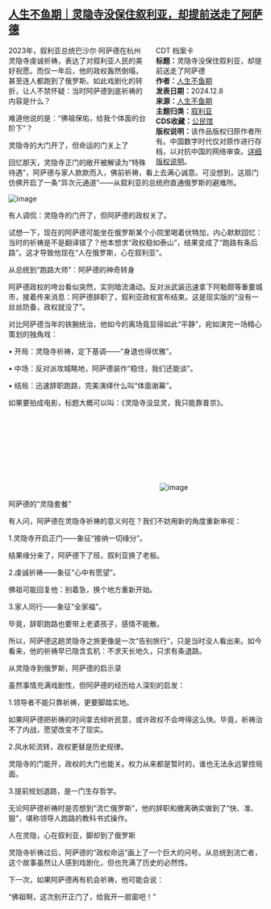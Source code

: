 <!--1733723292000-->
[人生不鱼期｜灵隐寺没保住叙利亚，却提前送走了阿萨德](https://chinadigitaltimes.net/chinese/713781.html)
------

<div style="width:42%;float:right;padding-left:20px;"><div class="su-spoiler su-spoiler-style-fancy su-spoiler-icon-chevron-circle" data-scroll-offset="0" data-anchor-in-url="no"><div class="su-spoiler-title" tabindex="0" role="button"><span class="su-spoiler-icon"></span>CDT 档案卡</div><div class="su-spoiler-content su-u-clearfix su-u-trim"><strong>标题：</strong>灵隐寺没保住叙利亚，却提前送走了阿萨德<br><strong>作者：</strong><a href="https://chinadigitaltimes.net/space/人生不鱼期" target="_blank">人生不鱼期</a><br><strong>发表日期：</strong>2024.12.8<br><strong>来源：</strong><a href="https://archive.ph/k9fim" target="_blank">人生不鱼期</a><br><strong>主题归类：</strong><a href="https://chinadigitaltimes.net/space/叙利亚" target="_blank">叙利亚</a><br><strong>CDS收藏：</strong><a href="https://chinadigitaltimes.net/space/%E5%85%AC%E6%B0%91%E9%A6%86" target="_blank" rel="noopener">公民馆</a><br><strong>版权说明：</strong>该作品版权归原作者所有。中国数字时代仅对原作进行存档，以对抗中国的网络审查。<a href="https://chinadigitaltimes.net/chinese/copyright">详细版权说明</a>。</div></div></div><p>2023年，叙利亚总统巴沙尔·阿萨德在杭州灵隐寺虔诚祈祷，表达了对叙利亚人民的美好祝愿。而仅一年后，他的政权轰然倒塌，甚至连人都跑到了俄罗斯。如此戏剧化的转折，让人不禁怀疑：当时阿萨德到底祈祷的内容是什么？</p><p>难道他说的是：“佛祖保佑，给我个体面的台阶下”？</p><p>灵隐寺的大门开了，但命运的门关上了</p><p>回忆那天，灵隐寺正门的敞开被解读为“特殊待遇”，阿萨德与家人款款而入，佛前祈祷，看上去满心诚意。可没想到，这扇门仿佛开启了一条“异次元通道”——从叙利亚的总统府直通俄罗斯的避难所。</p><p><img decoding="async" src="https://keep.cdt.media/assets/images/1/e/1ec88341/77d32bad.jpeg" alt="image"></p><p>有人调侃：灵隐寺的门开了，但阿萨德的政权关了。</p><p>试想一下，现在的阿萨德可能坐在俄罗斯某个小院里喝着伏特加，内心默默回忆：当时的祈祷是不是翻译错了？他本想求“政权稳如泰山”，结果变成了“跑路有条后路”。这才导致他现在“人在俄罗斯，心在叙利亚”。</p><p>从总统到“跑路大师”：阿萨德的神奇转身</p><p>阿萨德政权的垮台看似突然，实则暗流涌动。反对派武装迅速拿下阿勒颇等重要城市，接着传来消息：阿萨德辞职了，叙利亚政权宣布结束。这是现实版的“没有一丝丝防备，政权就没了”。</p><p>对比阿萨德当年的铁腕统治，他如今的离场竟显得如此“平静”，宛如演完一场精心策划的独角戏：</p><p>• 开局：灵隐寺祈祷，定下基调——“身退也得优雅”。</p><p>• 中场：反对派攻城略地，阿萨德装作“稳住，我们还能谈”。</p><p>• 结局：迅速辞职跑路，完美演绎什么叫“体面谢幕”。</p><p>如果要拍成电影，标题大概可以叫：《灵隐寺没显灵，我只能靠普京》。</p><p><img decoding="async" src="data:image/svg+xml,%3Csvg%20xmlns='http://www.w3.org/2000/svg'%20viewBox='0%200%200%200'%3E%3C/svg%3E" alt="image" data-lazy-src="https://keep.cdt.media/assets/images/1/e/1ec88341/403d4900.jpeg"><noscript><img decoding="async" src="https://keep.cdt.media/assets/images/1/e/1ec88341/403d4900.jpeg" alt="image"></noscript></p><p>阿萨德的“灵隐套餐”</p><p>有人问，阿萨德在灵隐寺祈祷的意义何在？我们不妨用新的角度重新审视：</p><p>1.灵隐寺开启正门——象征“接纳一切缘分”。</p><p>结果缘分来了，阿萨德下了班，叙利亚换了老板。</p><p>2.虔诚祈祷——象征“心中有愿望”。</p><p>佛祖可能回复他：别着急，换个地方重新开始。</p><p>3.家人同行——象征“全家福”。</p><p>毕竟，辞职跑路也要带上老婆孩子，感情不能散。</p><p>所以，阿萨德这趟灵隐寺之旅更像是一次“告别旅行”，只是当时没人看出来。如今看来，他的祈祷早已隐含玄机：不求天长地久，只求有条退路。</p><p>从灵隐寺到俄罗斯，阿萨德的启示录</p><p>虽然事情充满戏剧性，但阿萨德的经历给人深刻的启发：</p><p>1.领导者不能只靠祈祷，更要脚踏实地。</p><p>如果阿萨德把祈祷的时间拿去倾听民意，或许政权不会垮得这么快。毕竟，祈祷治不了内战，愿望改变不了现实。</p><p>2.风水轮流转，政权更替是历史规律。</p><p>灵隐寺的门能开，政权的大门也能关。权力从来都是暂时的，谁也无法永远掌控局面。</p><p>3.提前规划退路，是一门生存哲学。</p><p>无论阿萨德祈祷时是否想到“流亡俄罗斯”，他的辞职和撤离确实做到了“快、准、狠”，堪称领导人跑路的教科书式操作。</p><p>人在灵隐，心在叙利亚，脚却到了俄罗斯</p><p>灵隐寺祈祷过后，阿萨德的“政权命运”画上了一个巨大的问号。从总统到流亡者，这个故事虽然让人感到戏剧化，但也充满了历史的必然性。</p><p>下一次，如果阿萨德再有机会祈祷，他可能会说：</p><p>“佛祖啊，这次别开正门了，给我开一扇窗吧！”</p><div class="addtoany_share_save_container addtoany_content addtoany_content_bottom"><div class="a2a_kit a2a_kit_size_32 addtoany_list" data-a2a-url="https://chinadigitaltimes.net/chinese/713781.html" data-a2a-title="人生不鱼期｜灵隐寺没保住叙利亚，却提前送走了阿萨德"><a class="a2a_button_facebook" href="https://www.addtoany.com/add_to/facebook?linkurl=https%3A%2F%2Fchinadigitaltimes.net%2Fchinese%2F713781.html&amp;linkname=%E4%BA%BA%E7%94%9F%E4%B8%8D%E9%B1%BC%E6%9C%9F%EF%BD%9C%E7%81%B5%E9%9A%90%E5%AF%BA%E6%B2%A1%E4%BF%9D%E4%BD%8F%E5%8F%99%E5%88%A9%E4%BA%9A%EF%BC%8C%E5%8D%B4%E6%8F%90%E5%89%8D%E9%80%81%E8%B5%B0%E4%BA%86%E9%98%BF%E8%90%A8%E5%BE%B7" title="Facebook" rel="nofollow noopener" target="_blank"></a><a class="a2a_button_twitter" href="https://www.addtoany.com/add_to/twitter?linkurl=https%3A%2F%2Fchinadigitaltimes.net%2Fchinese%2F713781.html&amp;linkname=%E4%BA%BA%E7%94%9F%E4%B8%8D%E9%B1%BC%E6%9C%9F%EF%BD%9C%E7%81%B5%E9%9A%90%E5%AF%BA%E6%B2%A1%E4%BF%9D%E4%BD%8F%E5%8F%99%E5%88%A9%E4%BA%9A%EF%BC%8C%E5%8D%B4%E6%8F%90%E5%89%8D%E9%80%81%E8%B5%B0%E4%BA%86%E9%98%BF%E8%90%A8%E5%BE%B7" title="Twitter" rel="nofollow noopener" target="_blank"></a><a class="a2a_button_telegram" href="https://www.addtoany.com/add_to/telegram?linkurl=https%3A%2F%2Fchinadigitaltimes.net%2Fchinese%2F713781.html&amp;linkname=%E4%BA%BA%E7%94%9F%E4%B8%8D%E9%B1%BC%E6%9C%9F%EF%BD%9C%E7%81%B5%E9%9A%90%E5%AF%BA%E6%B2%A1%E4%BF%9D%E4%BD%8F%E5%8F%99%E5%88%A9%E4%BA%9A%EF%BC%8C%E5%8D%B4%E6%8F%90%E5%89%8D%E9%80%81%E8%B5%B0%E4%BA%86%E9%98%BF%E8%90%A8%E5%BE%B7" title="Telegram" rel="nofollow noopener" target="_blank"></a><a class="a2a_button_reddit" href="https://www.addtoany.com/add_to/reddit?linkurl=https%3A%2F%2Fchinadigitaltimes.net%2Fchinese%2F713781.html&amp;linkname=%E4%BA%BA%E7%94%9F%E4%B8%8D%E9%B1%BC%E6%9C%9F%EF%BD%9C%E7%81%B5%E9%9A%90%E5%AF%BA%E6%B2%A1%E4%BF%9D%E4%BD%8F%E5%8F%99%E5%88%A9%E4%BA%9A%EF%BC%8C%E5%8D%B4%E6%8F%90%E5%89%8D%E9%80%81%E8%B5%B0%E4%BA%86%E9%98%BF%E8%90%A8%E5%BE%B7" title="Reddit" rel="nofollow noopener" target="_blank"></a><a class="a2a_button_whatsapp" href="https://www.addtoany.com/add_to/whatsapp?linkurl=https%3A%2F%2Fchinadigitaltimes.net%2Fchinese%2F713781.html&amp;linkname=%E4%BA%BA%E7%94%9F%E4%B8%8D%E9%B1%BC%E6%9C%9F%EF%BD%9C%E7%81%B5%E9%9A%90%E5%AF%BA%E6%B2%A1%E4%BF%9D%E4%BD%8F%E5%8F%99%E5%88%A9%E4%BA%9A%EF%BC%8C%E5%8D%B4%E6%8F%90%E5%89%8D%E9%80%81%E8%B5%B0%E4%BA%86%E9%98%BF%E8%90%A8%E5%BE%B7" title="WhatsApp" rel="nofollow noopener" target="_blank"></a><a class="a2a_button_email" href="https://www.addtoany.com/add_to/email?linkurl=https%3A%2F%2Fchinadigitaltimes.net%2Fchinese%2F713781.html&amp;linkname=%E4%BA%BA%E7%94%9F%E4%B8%8D%E9%B1%BC%E6%9C%9F%EF%BD%9C%E7%81%B5%E9%9A%90%E5%AF%BA%E6%B2%A1%E4%BF%9D%E4%BD%8F%E5%8F%99%E5%88%A9%E4%BA%9A%EF%BC%8C%E5%8D%B4%E6%8F%90%E5%89%8D%E9%80%81%E8%B5%B0%E4%BA%86%E9%98%BF%E8%90%A8%E5%BE%B7" title="Email" rel="nofollow noopener" target="_blank"></a><a class="a2a_button_copy_link" href="https://www.addtoany.com/add_to/copy_link?linkurl=https%3A%2F%2Fchinadigitaltimes.net%2Fchinese%2F713781.html&amp;linkname=%E4%BA%BA%E7%94%9F%E4%B8%8D%E9%B1%BC%E6%9C%9F%EF%BD%9C%E7%81%B5%E9%9A%90%E5%AF%BA%E6%B2%A1%E4%BF%9D%E4%BD%8F%E5%8F%99%E5%88%A9%E4%BA%9A%EF%BC%8C%E5%8D%B4%E6%8F%90%E5%89%8D%E9%80%81%E8%B5%B0%E4%BA%86%E9%98%BF%E8%90%A8%E5%BE%B7" title="Copy Link" rel="nofollow noopener" target="_blank"></a><a class="a2a_dd addtoany_share_save addtoany_share" href="https://www.addtoany.com/share"></a></div></div>
